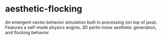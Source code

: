 # aesthetic-flocking
An emergent vector behavior simulation built in processing (on top of java).
Features a self-made physics engine, 3D perlin noise aesthetic generation, and flocking behavior
